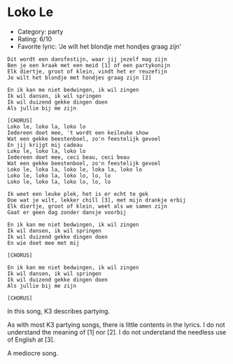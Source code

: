 # Loko Le

 * Category: party
 * Rating: 6/10
 * Favorite lyric: 'Je wilt het blondje met hondjes graag zijn'

```
Dit wordt een dansfestijn, waar jij jezelf mag zijn
Ben je een kraak met een meid [1] of een partykonijn
Elk diertje, groot of klein, vindt het er reuzefijn
Je wilt het blondje met hondjes graag zijn [2]

En ik kan me niet bedwingen, ik wil zingen
Ik wil dansen, ik wil springen
Ik wil duizend gekke dingen doen
Als jullie bij me zijn

[CHORUS]
Loko le, loko la, loko lo
Iedereen doet mee, 't wordt een keileuke show
Wat een gekke beestenboel, zo'n feestelijk gevoel
En jij krijgt mij cadeau
Loko le, loko la, loko lo
Iedereen doet mee, ceci beau, ceci beau
Wat een gekke beestenboel, zo'n feestelijk gevoel
Loko le, loka la, loko le, loka la, loko lo
Loko le, loko la, loko lo, lo, lo
Loko le, loko la, loko lo, lo, lo

Ik weet een leuke plek, het is er echt te gek
Doe wat je wilt, lekker chill [3], met mijn drankje erbij
Elk diertje, groot of klein, weet als we samen zijn
Gaat er geen dag zonder dansje voorbij

En ik kan me niet bedwingen, ik wil zingen
Ik wil dansen, ik wil springen
Ik wil duizend gekke dingen doen
En wie doet mee met mij

[CHORUS]

En ik kan me niet bedwingen, ik wil zingen
Ik wil dansen, ik wil springen
Ik wil duizend gekke dingen doen
Als jullie bij me zijn

[CHORUS]
```

In this song, K3 describes partying.

As with most K3 partying songs, there is little contents in the lyrics. I do not understand the meaning of [1] nor [2]. 
I do not understand the needless use of English at [3].

A mediocre song.